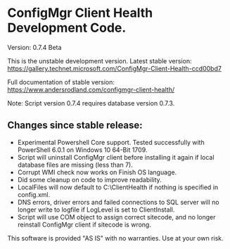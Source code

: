 # ConfigMgr Client Health Development Code.

Version: 0.7.4 Beta

This is the unstable development version. 
Latest stable version: https://gallery.technet.microsoft.com/ConfigMgr-Client-Health-ccd00bd7

Full documentation of stable version: https://www.andersrodland.com/configmgr-client-health/

Note: Script version 0.7.4 requires database version 0.7.3.

## Changes since stable release:

* Experimental Powershell Core support. Tested successfully with PowerShell 6.0.1 on Windows 10 64-Bit 1709.
* Script will uninstall ConfigMgr client before installing it again if local database files are missing (less than 7).
* Corrupt WMI check now works on Finish OS language.
* Did some cleanup on code to improve readability.
* LocalFiles will now default to C:\ClientHealth if nothing is specified in config.xml.
* DNS errors, driver errors and failed connections to SQL server will no longer write to logfile if LogLevel is set to ClientInstall.
* Script will use COM object to assign correct sitecode, and no longer reinstall ConfigMgr client if sitecode is wrong.

This software is provided "AS IS" with no warranties. Use at your own risk.